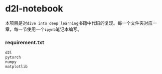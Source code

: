 # d2l-notebook

本项目是对`dive into deep learning`书籍中代码的复现。每一个文件夹对应一章，每一节使用一个`ipynb`笔记本编写。

### requirement.txt
```python
d2l
pytorch
numpy
matplotlib
```